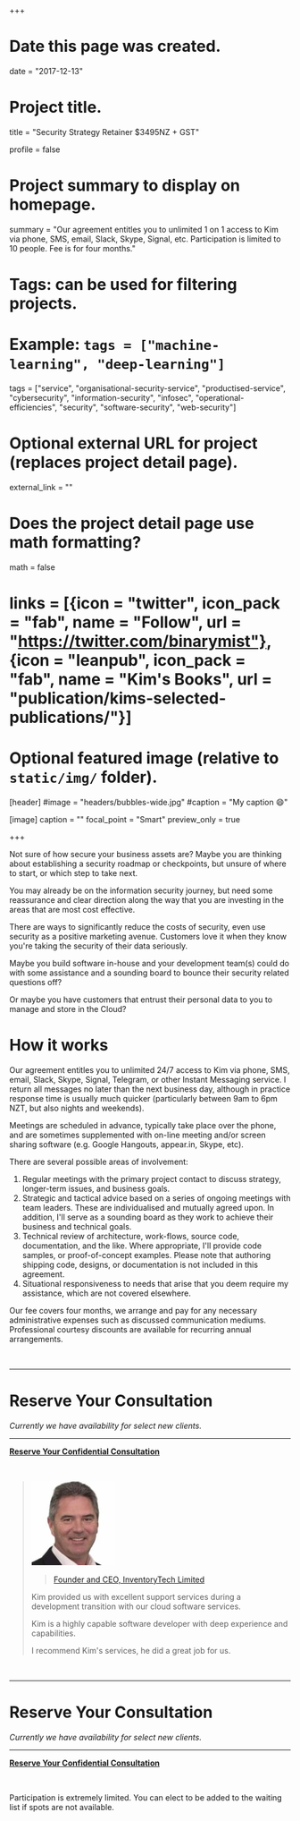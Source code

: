 +++
# Date this page was created.
date = "2017-12-13"

# Project title.
title = "Security Strategy Retainer $3495NZ + GST"

profile = false

# Project summary to display on homepage.
summary = "Our agreement entitles you to unlimited 1 on 1 access to Kim via phone, SMS, email, Slack, Skype, Signal, etc. Participation is limited to 10 people. Fee is for four months."

# Tags: can be used for filtering projects.
# Example: `tags = ["machine-learning", "deep-learning"]`
tags = ["service", "organisational-security-service", "productised-service", "cybersecurity", "information-security", "infosec", "operational-efficiencies", "security", "software-security", "web-security"]

# Optional external URL for project (replaces project detail page).
external_link = ""

# Does the project detail page use math formatting?
math = false

# links = [{icon = "twitter", icon_pack = "fab", name = "Follow", url = "https://twitter.com/binarymist"}, {icon = "leanpub", icon_pack = "fab", name = "Kim's Books", url = "publication/kims-selected-publications/"}]

# Optional featured image (relative to `static/img/` folder).
[header]
#image = "headers/bubbles-wide.jpg"
#caption = "My caption :smile:"

[image]
caption = ""
focal_point = "Smart"
preview_only = true

+++

Not sure of how secure your business assets are?
Maybe you are thinking about establishing a security roadmap or checkpoints, but unsure of where to start, or which step to take next.

You may already be on the information security journey, but need some reassurance and clear direction along the way that you are investing in the areas that are most cost effective.


There are ways to significantly reduce the costs of security, even use security as a positive marketing avenue. Customers love it when they know you're taking the security of their data seriously.


Maybe you build software in-house and your development team(s) could do with some assistance and a sounding board to bounce their security related questions off?

Or maybe you have customers that entrust their personal data to you to manage and store in the Cloud?

# How it works

Our agreement entitles you to unlimited 24/7 access to Kim via phone, SMS, email, Slack, Skype, Signal, Telegram, or other Instant Messaging service. I return all messages no later than the next business day, although in practice response time is usually much quicker (particularly between 9am to 6pm NZT, but also nights and weekends).

Meetings are scheduled in advance, typically take place over the phone, and are sometimes supplemented with on-line meeting and/or screen sharing software (e.g. Google Hangouts, appear.in, Skype, etc).

There are several possible areas of involvement:

1. Regular meetings with the primary project contact to discuss strategy, longer-term issues, and business goals.
2. Strategic and tactical advice based on a series of ongoing meetings with team leaders. These are individualised and mutually agreed upon. In addition, I'll serve as a sounding board as they work to achieve their business and technical goals.
3. Technical review of architecture, work-flows, source code, documentation, and the like. Where appropriate, I'll provide code samples, or proof-of-concept examples. Please note that authoring shipping code, designs, or documentation is not included in this agreement.
4. Situational responsiveness to needs that arise that you deem require my assistance, which are not covered elsewhere.

Our fee covers four months, we arrange and pay for any necessary administrative expenses such as discussed communication mediums. Professional courtesy discounts are available for recurring annual arrangements.

<br>

---

# Reserve Your Consultation

_Currently we have availability for select new clients._

---

<a class="btn btn-outline-primary" href="/#contact"><b>Reserve Your Confidential Consultation</b></a>

<br>

> <img class="testimonial-img-bordered" src="../testimonial-peter-montgomery/featured.jpg">
> 
> > [Founder and CEO, InventoryTech Limited](/project/portfolio-inventorytech)
> 
> Kim provided us with excellent support services during a development transition with our cloud software services.
> 
> Kim is a highly capable software developer with deep experience and capabilities.
> 
> I recommend Kim's services, he did a great job for us.

<br>

---

# Reserve Your Consultation

_Currently we have availability for select new clients._

---

<a class="btn btn-outline-primary" href="/#contact"><b>Reserve Your Confidential Consultation</b></a>

<br>

Participation is extremely limited. You can elect to be added to the waiting list if spots are not available.

<br>
